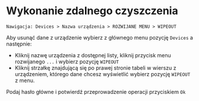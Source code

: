 # Wykonanie zdalnego czyszczenia

```text
Nawigacja: Devices > Nazwa urządzenia > ROZWIJANE MENU > WIPEOUT
```

Aby usunąć dane z urządzenie wybierz z głównego menu pozycję `Devices` a następnie:

* Kliknij nazwę urządzenia z dostępnej listy, kliknij przycisk menu rozwijanego `...` i wybierz pozycję `WIPEOUT`
* Kliknij strzałkę znajdującą się po prawej stronie tabeli w wierszu z urządzeniem, którego dane chcesz wyświetlić wybierz pozycję `WIPEOUT` z menu.

Podaj hasło główne i potwierdź przeprowadzenie operacji przyciskiem `Ok`


